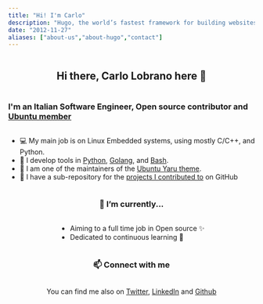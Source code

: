 ```yaml
---
title: "Hi! I'm Carlo"
description: "Hugo, the world’s fastest framework for building websites"
date: "2012-11-27"
aliases: ["about-us","about-hugo","contact"]
---
```




<div style="display: grid; place-items: center;">

## Hi there, Carlo Lobrano here 👋

### I'm an Italian Software Engineer, Open source contributor and [Ubuntu member](https://wiki.ubuntu.com/clobrano)

- 💻 My main job is on Linux Embedded systems, using mostly C/C++, and Python.
- 🔧 I develop tools in [Python](https://github.com/clobrano/letsdo), [Golang](https://github.com/clobrano/sendat), and [Bash](https://github.com/clobrano/script-fu).
- 🌯 I am one of the maintainers of the [Ubuntu Yaru theme](https://github.com/ubuntu/yaru). 
- 🐙 I have a sub-repository for the [projects I contributed to](https://github.com/clobrano-forks) on GitHub


### 🔭 I’m currently...

- Aiming to a full time job in Open source ✨
- Dedicated to continuous learning 📖


### 📫 Connect with me

You can find me also on [Twitter], [LinkedIn] and [Github]

[Twitter]: https://twitter.com/carlolobrano
[LinkedIn]: https://www.linkedin.com/in/carlolobrano/
[Github]: https://github.com/clobrano
